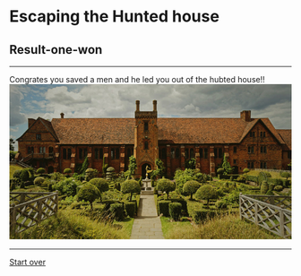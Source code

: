 # Escaping the Hunted house  
## Result-one-won
---  

Congrates you saved a men and he led you out of the hubted house!!  
<img src="https://raw.githubusercontent.com/xiurongy3506/cyoa-project/master/fancy-golden-entrance/outside.jpg" id="c9.io" alt="" />

---  
[Start over](../home.md)  

